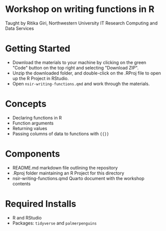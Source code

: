 # Workshop on writing functions in R
Taught by Ritika Giri, Northwestern University IT Research Computing and Data Services


# Getting Started
* Download the materials to your machine by clicking on the green "Code" button on the top right and selecting "Download ZIP".
* Unzip the downloaded folder, and double-click on the .RProj file to open up the R Project in RStudio.
* Open `nsir-writing-functions.qmd` and work through the materials.


# Concepts

* Declaring functions in R
* Function arguments
* Returning values
* Passing columns of data to functions with `{{}}`


# Components

* README.md markdown file outlining the repository
* .Rproj folder maintaining an R Project for this directory
* nsir-writing-functions.qmd Quarto document with the workshop contents

# Required Installs
* R and RStudio
* Packages: `tidyverse` and `palmerpenguins`
